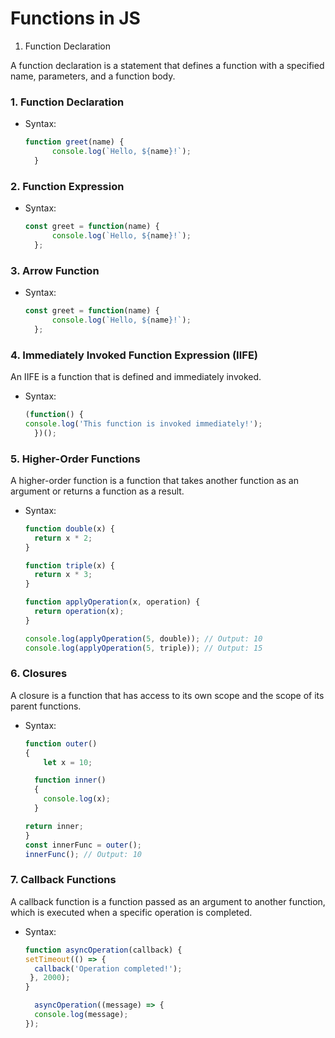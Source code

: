 # Functions in JS


1. Function Declaration

A function declaration is a statement that defines a function with a specified name, parameters, and a function body.

### 1. Function Declaration 
- Syntax:
  ```javascript
  function greet(name) {
        console.log(`Hello, ${name}!`);
    }

### 2. Function Expression
- Syntax:
  ```javascript
  const greet = function(name) {
        console.log(`Hello, ${name}!`);
    };

### 3. Arrow Function
- Syntax:
  ```javascript
  const greet = function(name) {
        console.log(`Hello, ${name}!`);
    };

### 4. Immediately Invoked Function Expression (IIFE)
An IIFE is a function that is defined and immediately invoked.
- Syntax:
  ```javascript
  (function() {
  console.log('This function is invoked immediately!');
    })();

### 5. Higher-Order Functions
A higher-order function is a function that takes another function as an argument or returns a function as a result.
- Syntax:
  ```javascript
  function double(x) {
    return x * 2;
  }

  function triple(x) {
    return x * 3;
  }

  function applyOperation(x, operation) {
    return operation(x);
  }

  console.log(applyOperation(5, double)); // Output: 10
  console.log(applyOperation(5, triple)); // Output: 15

### 6. Closures
A closure is a function that has access to its own scope and the scope of its parent functions.
- Syntax:
  ```javascript
  function outer() 
  {
      let x = 10;

    function inner()  
    {
      console.log(x);
    }

  return inner;
  }
  const innerFunc = outer();
  innerFunc(); // Output: 10

### 7. Callback Functions
A callback function is a function passed as an argument to another function, which is executed when a specific operation is completed.
- Syntax:
  ```javascript
  function asyncOperation(callback) {
  setTimeout(() => {
    callback('Operation completed!');
   }, 2000);
  }

    asyncOperation((message) => {
    console.log(message);
  });